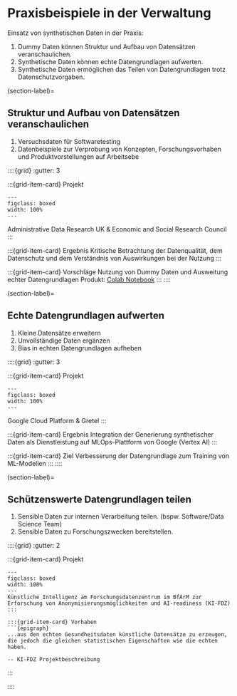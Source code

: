 # Praxisbeispiele in der Verwaltung

Einsatz von synthetischen Daten in der Praxis:

1. Dummy Daten können Struktur und Aufbau von Datensätzen veranschaulichen.
2. Synthetische Daten können echte Datengrundlagen aufwerten.
3. Synthetische Daten ermöglichen das Teilen von Datengrundlagen trotz Datenschutzvorgaben.

(section-label)=
## Struktur und Aufbau von Datensätzen veranschaulichen

1. Versuchsdaten für Softwaretesting 
2. Datenbeispiele zur Verprobung von Konzepten, Forschungsvorhaben und Produktvorstellungen auf Arbeitsebe

::::{grid}
:gutter: 3

:::{grid-item-card} Projekt
```{figure} images/ADR-UK.png
---
figclass: boxed
width: 100%
---
```
Administrative Data Research UK & Economic and Social Research Council
:::

:::{grid-item-card} Ergebnis
Kritische Betrachtung der Datenqualität, dem Datenschutz und dem Verständnis von Auswirkungen bei der Nutzung
:::

:::{grid-item-card} Vorschläge
Nutzung von Dummy Daten und Ausweitung echter Datengrundlagen
Produkt: [Colab Notebook](https://colab.research.google.com/drive/1xax64hSDf15WE8v49vpqaRUKDvjppXMQ)
:::
::::

(section-label)=
## Echte Datengrundlagen aufwerten

1. Kleine Datensätze erweitern
2. Unvollständige Daten ergänzen
3. Bias in echten Datengrundlagen aufheben 

::::{grid}
:gutter: 3

:::{grid-item-card} Projekt
```{figure} images/SD_gretel_google.png
---
figclass: boxed
width: 100%
---
```
Google Cloud Platform & Gretel 
:::

:::{grid-item-card} Ergebnis
Integration der Generierung synthetischer Daten als Dienstleistung auf MLOps-Plattform von Google (Vertex AI)
:::

:::{grid-item-card} Ziel
Verbesserung der Datengrundlage zum Training von ML-Modellen
:::
::::


(section-label)=
## Schützenswerte Datengrundlagen teilen

1. Sensible Daten zur internen Verarbeitung teilen. (bspw. Software/Data Science Team)
2. Sensible Daten zu Forschungszwecken bereitstellen.

::::{grid}
:gutter: 2

:::{grid-item-card} Projekt
```{figure} images/KI-FDZ.png
---
figclass: boxed
width: 100%
---
Künstliche Intelligenz am Forschungsdatenzentrum im BfArM zur Erforschung von Anonymisierungsmöglichkeiten und AI-readiness (KI-FDZ) 
:::

:::{grid-item-card} Vorhaben
```{epigraph}
...aus den echten Gesundheitsdaten künstliche Datensätze zu erzeugen, die jedoch die gleichen statistischen Eigenschaften wie die echten haben.

-- KI-FDZ Projektbeschreibung
```
:::

::::

